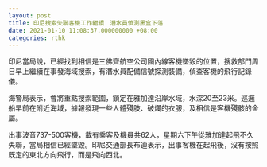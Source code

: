 ```yaml
---
layout: post
title: 印尼搜索失聯客機工作繼續　潛水員偵測黑盒下落
date: 2021-01-10 11:08:37.000000000 +08:00
categories: rthk
---
```


印尼當局說，已經找到相信是三佛齊航空公司國內線客機墜毀的位置，搜救部門周日早上繼續在事發海域搜索，有潛水員配備信號探測裝備，偵查客機的飛行記錄儀。

海警局表示，會將重點搜索範圍，鎖定在雅加達沿岸水域，水深20至23米。巡邏船早前在附近海域，據報發現一些人體殘肢、破爛的衣服，及相信是客機殘骸的金屬。

出事波音737-500客機，載有乘客及機員共62人，星期六下午從雅加達起飛不久失聯，當局相信已經墜毀。印尼交通部長布迪表示，出事客機在起飛後，沒有按照既定的東北方向飛行，而是飛向西北。
